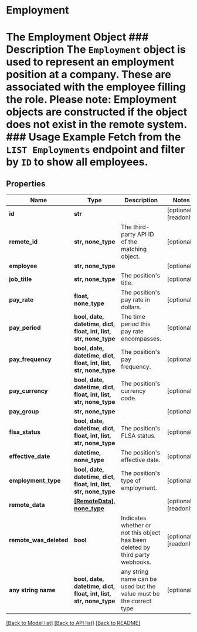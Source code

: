 # Employment

# The Employment Object ### Description The `Employment` object is used to represent an employment position at a company. These are associated with the employee filling the role.  Please note: Employment objects are constructed if the object does not exist in the remote system.  ### Usage Example Fetch from the `LIST Employments` endpoint and filter by `ID` to show all employees.

## Properties
Name | Type | Description | Notes
------------ | ------------- | ------------- | -------------
**id** | **str** |  | [optional] [readonly] 
**remote_id** | **str, none_type** | The third-party API ID of the matching object. | [optional] 
**employee** | **str, none_type** |  | [optional] 
**job_title** | **str, none_type** | The position&#39;s title. | [optional] 
**pay_rate** | **float, none_type** | The position&#39;s pay rate in dollars. | [optional] 
**pay_period** | **bool, date, datetime, dict, float, int, list, str, none_type** | The time period this pay rate encompasses. | [optional] 
**pay_frequency** | **bool, date, datetime, dict, float, int, list, str, none_type** | The position&#39;s pay frequency. | [optional] 
**pay_currency** | **bool, date, datetime, dict, float, int, list, str, none_type** | The position&#39;s currency code. | [optional] 
**pay_group** | **str, none_type** |  | [optional] 
**flsa_status** | **bool, date, datetime, dict, float, int, list, str, none_type** | The position&#39;s FLSA status. | [optional] 
**effective_date** | **datetime, none_type** | The position&#39;s effective date. | [optional] 
**employment_type** | **bool, date, datetime, dict, float, int, list, str, none_type** | The position&#39;s type of employment. | [optional] 
**remote_data** | [**[RemoteData], none_type**](RemoteData.md) |  | [optional] [readonly] 
**remote_was_deleted** | **bool** | Indicates whether or not this object has been deleted by third party webhooks. | [optional] [readonly] 
**any string name** | **bool, date, datetime, dict, float, int, list, str, none_type** | any string name can be used but the value must be the correct type | [optional]

[[Back to Model list]](../README.md#documentation-for-models) [[Back to API list]](../README.md#documentation-for-api-endpoints) [[Back to README]](../README.md)


